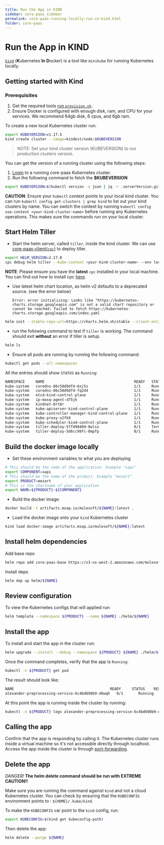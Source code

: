 ```yaml
---
title: Run the App in KIND
sidebar: core-paas_sidebar
permalink: core-paas-running-locally-run-in-kind.html
folder: core-paas
---
```

# Run the App in KIND

[`kind`](https://kind.sigs.k8s.io/) (**K**ubernetes **In** **D**ocker) is a tool like `minikube` for running Kubernetes locally.

## Getting started with Kind

### Prerequisites

1. Get the required tools [run `provision.sh`](https://github.com/mulesoft/core-paas-getting-started/blob/master/scripts/provision.sh).
1. Ensure Docker is configured with enough disk, ram, and CPU for your services. We recommend 64gb disk, 6 cpus, and 6gb ram.

To create a new local Kubernetes cluster run:

```bash
export KUBEVERSION=v1.17.5
kind create cluster --image=kindest/node:$KUBEVERSION
```

> NOTE: Set your kind cluster version (KUBEVERSION) to our production clusters version.
>
You can get the version of a running cluster using the following steps:

1. [Login](../access/clusters.md#Login) to a running core-paas Kubernetes cluster.
1. Run the following command to fetch the **\$KUBEVERSION**

```bash
export KUBEVERSION=$(kubectl version -o json | jq -r .serverVersion.gitVersion)
```

**CAUTION**: Ensure your `kubectl` context points to your local kind cluster.
You can run `kubectl config get-clusters | grep kind` to list out your kind clusters by name. You can switch the context by running `kubectl config use-context <your-kind-cluster-name>` before running any Kubernetes operations. This makes sure the commands run on your local cluster.

## Start Helm Tiller

- Start the helm server, called `tiller`, inside the kind cluster. We can use [core-paas-client(`cpc`)](https://github.com/mulesoft/core-paas-client) to deploy tiller.

```bash
export HELM_VERSION=2.17.0
cpc debug helm tiller --kube-context <your-kind-cluster-name> --env local --cluster kind --image-version ${HELM_VERSION} --image-name ghcr.io/helm/tiller
```

**NOTE**: Please ensure you have the **latest** `cpc` installed in your local machine. You can find out how to install cpc [here](https://github.com/mulesoft/core-paas-client/blob/master/README.md#installing).

- Use latest helm chart location, as helm v2 defaults to a deprecated source. (see the error below)
  ```
  Error: error initializing: Looks like "https://kubernetes-charts.storage.googleapis.com" is not a valid chart repository or cannot be reached: Failed to fetch https://kubernetes-charts.storage.googleapis.com/index.yaml
  ```

```bash
helm init --stable-repo-url=https://charts.helm.sh/stable --client-only
```

- run the following command to test if `tiller` is working. The command should exit **without** an error if tiller is setup.

```bash
helm ls
```

- Ensure all pods are running by running the following command:

```bash
kubectl get pods --all-namespaces
```

All the entries should show `STATUS` as `Running`:

```bash
NAMESPACE     NAME                                         READY   STATUS        RESTARTS   AGE
kube-system   coredns-86c58d9df4-6xj5s                     1/1     Running       0          4m58s
kube-system   coredns-86c58d9df4-fq2d4                     1/1     Running       0          4m58s
kube-system   etcd-kind-control-plane                      1/1     Running       0          4m15s
kube-system   ip-masq-agent-d75jk                          1/1     Running       0          4m58s
kube-system   kindnet-8rt8r                                1/1     Running       1          4m58s
kube-system   kube-apiserver-kind-control-plane            1/1     Running       0          4m6s
kube-system   kube-controller-manager-kind-control-plane   1/1     Running       0          4m12s
kube-system   kube-proxy-x2fk9                             1/1     Running       0          4m58s
kube-system   kube-scheduler-kind-control-plane            1/1     Running       0          4m16s
kube-system   tiller-deploy-57f498469-8wlsx                0/1     Terminating   0          10s
kube-system   tiller-deploy-5d6cc99fc-8mpfp                0/1     Running       0          8s
```

## Build the docker image locally

- Set these environment variables to what you are deploying

```bash
# This should be the name of the application. Example "xapi"
export COMPONENT=xapi
# This should be the name of the product. Example "mozart"
export PRODUCT=mozart
# This is the chartname of your application
export NAME=${PRODUCT}-${COMPONENT}
```

- Build the docker image:

```bash
docker build -t artifacts.msap.io/mulesoft/${NAME}:latest .
```

- Load the docker image onto your `kind` Kubernetes cluster

```bash
kind load docker-image artifacts.msap.io/mulesoft/${NAME}:latest
```

## Install helm dependencies

Add base repo

```bash
helm repo add core-paas-base https://s3-us-west-2.amazonaws.com/mulesoft-ci-helm-chart-repository/stable/core-paas
```

Install deps

```bash
helm dep up helm/${NAME}
```

## Review configuration

To view the Kubernetes configs that will applied run:

```bash
helm template --namespace ${PRODUCT} --name ${NAME} ./helm/${NAME}
```

## Install the app

To install and start the app in the cluster run:

```bash
helm upgrade --install --debug --namespace ${PRODUCT} ${NAME} ./helm/${NAME}
```

Once the command completes, verify that the app is `Running`:

```bash
kubectl -n ${PRODUCT} get pod
```

The result should look like:

```bash
NAME                                            READY     STATUS    RESTARTS   AGE
alexander-preprocessing-service-6c4bd698b9-d6wqh   0/1       Running   0          7s
```

At this point the app is running inside the cluster by running:

```bash
kubectl -n ${PRODUCT} logs alexander-preprocessing-service-6c4bd698b9-d6wqh
```

## Calling the app

Confirm that the app is responding by calling it.
The Kubernetes cluster runs inside a virtual machine so it's not accessible directly through localhost.
Access the app inside the cluster is through [port-forwarding](../troubleshooting/kubectl.md#port-forward).

## Delete the app

_DANGER!_ **The helm delete command should be run with EXTREME CAUTION!!**

Make sure you are running the command against `kind` and not a cloud Kubernetes cluster.
You can check by ensuring that the `KUBECONFIG` environment points to : `${HOME}/.kube/kind`.

To make the `KUBECONFIG` var point to the `kind` config, run:

```bash
export KUBECONFIG=$(kind get kubeconfig-path)
```

Then delete the app:

```bash
helm delete --purge ${NAME}
```
